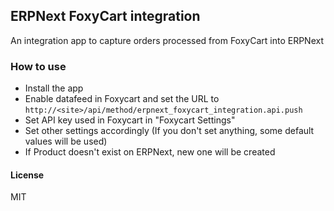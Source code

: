 ## ERPNext FoxyCart integration

An integration app to capture orders processed from FoxyCart into ERPNext

### How to use

 - Install the app
 - Enable datafeed in Foxycart and set the URL to `http://<site>/api/method/erpnext_foxycart_integration.api.push`
 - Set API key used in Foxycart in "Foxycart Settings" 
 - Set other settings accordingly (If you don't set anything, some default values will be used)
 - If Product doesn't exist on ERPNext, new one will be created

#### License

MIT
